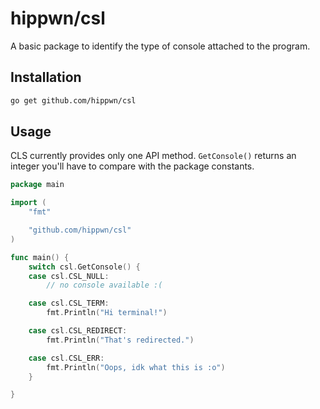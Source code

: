 # hippwn/csl

A basic package to identify the type of console attached to the program.

## Installation

```bash
go get github.com/hippwn/csl
```

## Usage

CLS currently provides only one API method. `GetConsole()` returns an integer you'll have to compare with the package constants.

```go
package main

import (
	"fmt"

	"github.com/hippwn/csl"
)

func main() {
	switch csl.GetConsole() {
	case csl.CSL_NULL:
		// no console available :(

	case csl.CSL_TERM:
		fmt.Println("Hi terminal!")

	case csl.CSL_REDIRECT:
		fmt.Println("That's redirected.")

	case csl.CSL_ERR:
		fmt.Println("Oops, idk what this is :o")
	}

}
```
